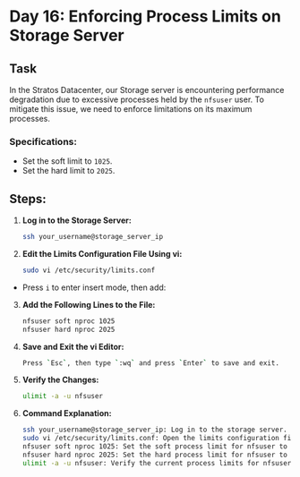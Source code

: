 # Day 16: Enforcing Process Limits on Storage Server

## Task
In the Stratos Datacenter, our Storage server is encountering performance degradation due to excessive processes held by the `nfsuser` user. To mitigate this issue, we need to enforce limitations on its maximum processes.
### Specifications:
-   Set the soft limit to `1025`.
-   Set the hard limit to `2025`.
## Steps:

1. **Log in to the Storage Server:**
   ```sh
   ssh your_username@storage_server_ip
2.  **Edit the Limits Configuration File Using vi:**
	```sh
	sudo vi /etc/security/limits.conf
- Press `i` to enter insert mode, then add:
3. **Add the Following Lines to the File:**
	```sh
	nfsuser soft nproc 1025
	nfsuser hard nproc 2025
4. **Save and Exit the vi Editor:**
	```sh
	Press `Esc`, then type `:wq` and press `Enter` to save and exit.
5. **Verify the Changes:**
	```sh
	ulimit -a -u nfsuser
6. **Command Explanation:**
	```sh
	ssh your_username@storage_server_ip: Log in to the storage server.
	sudo vi /etc/security/limits.conf: Open the limits configuration file in vi editor.
	nfsuser soft nproc 1025: Set the soft process limit for nfsuser to 1025.
	nfsuser hard nproc 2025: Set the hard process limit for nfsuser to 2025.
	ulimit -a -u nfsuser: Verify the current process limits for nfsuser.
